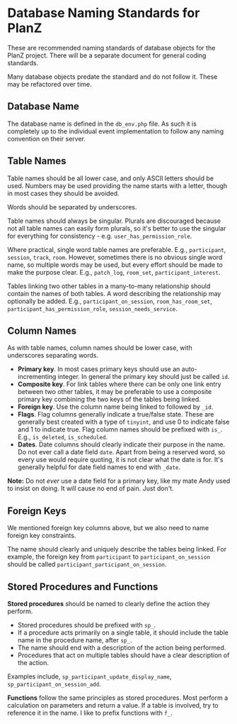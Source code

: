 # Database Naming Standards for PlanZ

These are recommended naming standards of database objects for the PlanZ project. There will be a separate document for general coding standards.

Many database objects predate the standard and do not follow it. These may be refactored over time.

## Database Name

The database name is defined in the `db_env.php` file. As such it is completely up to the individual event implementation to follow any naming convention on their server.

## Table Names

Table names should be all lower case, and only ASCII letters should be used. Numbers may be used providing the name starts with a letter, though in most cases they should be avoided.

Words should be separated by underscores.

Table names should always be singular. Plurals are discouraged because not all table names can easily form plurals, so it's better to use the singular for everything for consistency - e.g. `user_has_permission_role`.

Where practical, single word table names are preferable. E.g., `participant`, `session`, `track`, `room`. However, sometimes there is no obvious single word name, so multiple words may be used, but every effort should be made to make the purpose clear. E.g., `patch_log`, `room_set`, `participant_interest`.

Tables linking two other tables in a many-to-many relationship should contain the names of both tables. A word describing the relationship may optionally be added. E.g., `participant_on_session`, `room_has_room_set`, `participant_has_permission_role`, `session_needs_service`.

## Column Names

As with table names, column names should be lower case, with underscores separating words.

- **Primary key**. In most cases primary keys should use an auto-incrementing integer. In general the primary key should just be called `id`.
- **Composite key**. For link tables where there can be only one link entry between two other tables, it may be preferable to use a composite primary key combining the two keys of the tables being linked.
- **Foreign key**. Use the column name being linked to followed by `_id`.
- **Flags**. Flag columns generally indicate a true/false state. These are generally best created with a type of `tinyint`, and use 0 to indicate false and 1 to indicate true. Flag column names should be prefixed with `is_`. E.g., `is_deleted`, `is_scheduled`.
- **Dates**. Date columns should clearly indicate their purpose in the name. Do not ever call a date field `date`. Apart from being a reserved word, so every use would require quoting, it is not clear what the date is for. It's generally helpful for date field names to end with `_date`.

**Note:** Do not _ever_ use a date field for a primary key, like my mate Andy used to insist on doing. It will cause no end of pain. Just don't.

## Foreign Keys

We mentioned foreign key columns above, but we also need to name foreign key constraints.

The name should clearly and uniquely describe the tables being linked. For example, the foreign key from `participant` to `participant_on_session` should be called `participant_participant_on_session`.

## Stored Procedures and Functions

**Stored procedures** should be named to clearly define the action they perform.

- Stored procedures should be prefixed with `sp_`.
- If a procedure acts primarily on a single table, it should include the table name in the procedure name, after `sp_`.
- The name should end with a description of the action being performed.
- Procedures that act on multiple tables should have a clear description of the action.

Examples include, `sp_participant_update_display_name`, `sp_participant_on_session_add`.

**Functions** follow the same principles as stored procedures. Most perform a calculation on parameters and return a value. If a table is involved, try to reference it in the name. I like to prefix functions with `f_`.


